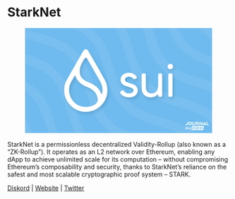 # StarkNet

<figure><img src="../../.gitbook/assets/image (5) (1).png" alt=""><figcaption></figcaption></figure>

StarkNet is a permissionless decentralized Validity-Rollup (also known as a “ZK-Rollup”). It operates as an L2 network over Ethereum, enabling any dApp to achieve unlimited scale for its computation – without compromising Ethereum’s composability and security, thanks to StarkNet’s reliance on the safest and most scalable cryptographic proof system – STARK.

[Diskord](https://starknet.io/discord) | [Website](https://www.starknet.io/en) | [Twitter](https://twitter.com/Starknet)
